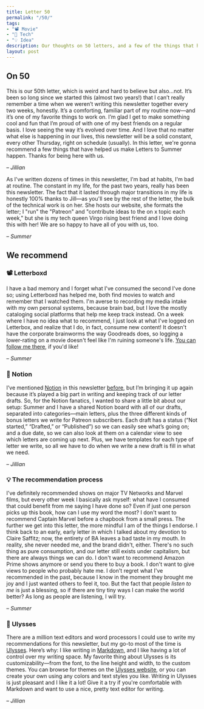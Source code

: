```yaml
---
title: Letter 50
permalink: "/50/"
tags:
- "📽️ Movie"
- "📱 Tech"
- "💡 Idea"
description: Our thoughts on 50 letters, and a few of the things that have helped us make Letters to Summer happen for the past two years.
layout: post
---
```


## On 50

This is our 50th letter, which is weird and hard to believe but also…not. It’s been so long since we started this (almost two years!) that I can’t really remember a time when we weren’t writing this newsletter together every two weeks, honestly. It’s a comforting, familiar part of my routine now—and it’s one of my favorite things to work on. I’m glad I get to make something cool and fun that I’m proud of with one of my best friends on a regular basis. I love seeing the way it’s evolved over time. And I love that no matter what else is happening in our lives, this newsletter will be a solid constant, every other Thursday, right on schedule (usually). In this letter, we're gonna recommend a few things that have helped us make Letters to Summer happen. Thanks for being here with us.

– *Jillian*

As I've written dozens of times in this newsletter, I'm bad at habits, I'm bad at routine. The constant in my life, for the past two years, really has been this newsletter. The fact that it lasted through major transitions in my life is honestly 100% thanks to Jill—as you'll see by the rest of the letter, the bulk of the technical work is on her. She hosts our website, she formats the letter; I "run" the "Patreon" and "contribute ideas to the on x topic each week," but she is my tech queen Virgo rising best friend and I love doing this with her! We are so happy to have all of you with us, too.

– *Summer*

## We recommend

### 📽️ Letterboxd

I have a bad memory and I forget what I've consumed the second I've done so; using Letterboxd has helped me, both find movies to watch and remember that I watched them. I'm averse to recording my media intake with my own personal systems, because brain bad, but I love the mostly cataloging social platforms that help me keep track instead. On a week where I have no idea what to recommend, I just look at what I've logged on Letterbox, and realize that I do, in fact, consume new content! It doesn't have the corporate brainworms the way Goodreads does, so logging a lower-rating on a movie doesn't feel like I'm ruining someone's life. [You can follow me there](https://letterboxd.com/summabis/), if you'd like!

– *Summer*

### 📱 Notion

I’ve mentioned [Notion](https://www.notion.so) in this newsletter [before](https://letterstosummer.com/24), but I’m bringing it up again because it’s played a big part in writing and keeping track of our letter drafts. So, for the Notion fanatics, I wanted to share a little bit about our setup: Summer and I have a shared Notion board with all of our drafts, separated into categories—main letters, plus the three different kinds of bonus letters we write for Patreon subscribers. Each draft has a status (“Not started,” “Drafted,” or “Published”) so we can easily see what’s going on; and a due date, so we can also look at them on a calendar view to see which letters are coming up next. Plus, we have templates for each type of letter we write, so all we have to do when we write a new draft is fill in what we need.

– *Jillian*

### 💡 The recommendation process

I've definitely recommended shows on major TV Networks and Marvel films, but every other week I basically ask myself: what have I consumed that could benefit from me saying I have done so? Even if just one person picks up this book, how can I use my word the most? I don't want to recommend Captain Marvel before a chapbook from a small press. The further we get into this letter, the more mindful I am of the things I endorse. I think back to an early, early letter in which I talked about my devotion to Claire Saffitz; now, the entirety of BA leaves a bad taste in my mouth. In reality, she never needed me, and the brand didn't, either. There's no such thing as pure consumption, and our letter still exists under capitalism, but there are always things we can do. I don't want to recommend Amazon Prime shows anymore or send you there to buy a book. I don't want to give views to people who probably hate me. I don't regret what I've recommended in the past, because I know in the moment they brought me joy and I just wanted others to feel it, too. But the fact that people *listen to me* is just a blessing, so if there are tiny tiny ways I can make the world better? As long as people are listening, I will try.

– *Summer*

### 📱 Ulysses

There are a million text editors and word processors I could use to write my recommendations for this newsletter, but my go-to most of the time is [Ulysses](https://ulysses.app). Here’s why: I like writing in [Markdown](https://www.markdownguide.org), and I like having a lot of control over my writing space. My favorite thing about Ulysses is its customizability—from the font, to the line height and width, to the custom themes. You can browse for themes on the [Ulysses website](https://styles.ulysses.app/themes), or you can create your own using any colors and text styles you like. Writing in Ulysses is just pleasant and I like it a lot! Give it a try if you're comfortable with Markdown and want to use a nice, pretty text editor for writing.

– *Jillian*
